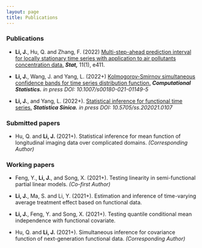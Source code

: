 ```yaml
---
layout: page
title: Publications
---
```







### Publications

* **Li, J.**, Hu, Q. and Zhang, F. (2022)   [Multi-step-ahead prediction interval for locally stationary 
time series with application to air pollutants concentration data.](https://onlinelibrary.wiley.com/doi/abs/10.1002/sta4.411) _**Stat,**_ 11(1), e411.








* **Li, J.**, Wang, J.  and Yang, L. (2022+) [Kolmogorov-Smirnov simultaneous confidence bands for time series 
distribution function.](https://link.springer.com/article/10.1007/s00180-021-01149-5) _**Computational Statistics.**_ _in press DOI: 10.1007/s00180-021-01149-5_


* **Li, J.**, and Yang, L. (2022+). [Statistical inference for functional time series.](http://www3.stat.sinica.edu.tw/ss_newpaper/SS-2021-0107_na.pdf) _**Statistica Sinica.**_ _in press DOI: 10.5705/ss.202021.0107_



### Submitted papers


* Hu, Q. and **Li, J.** (2021+). Statistical inference for mean function of longitudinal imaging data over complicated domains. _(Corresponding Author)_ 





### Working papers

* Feng, Y., **Li, J.**,  and Song, X. (2021+). Testing linearity in semi-functional partial linear models. _(Co-first Author)_

* **Li, J.**, Ma, S. and Li, Y. (2021+). Estimation and inference of time-varying average treatment effect based on functional data. 
 
 
* **Li, J.**, Feng, Y. and Song, X. (2021+). Testing quantile conditional mean independence with functional covariate. 

* Hu, Q. and **Li, J.** (2021+). Simultaneous inference for  covariance function of next-generation functional data. _(Corresponding Author)_ 
